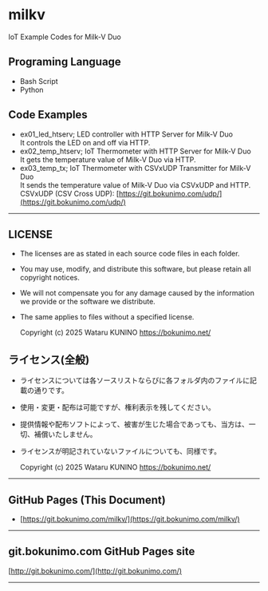 # milkv
IoT Example Codes for Milk-V Duo

## Programing Language

* Bash Script
* Python

## Code Examples

* ex01_led_htserv; LED controller with HTTP Server for Milk-V Duo  
  It controls the LED on and off via HTTP.
* ex02_temp_htserv; IoT Thermometer with HTTP Server for Milk-V Duo  
  It gets the temperature value of Milk-V Duo via HTTP.
* ex03_temp_tx; IoT Thermometer with CSVxUDP Transmitter for Milk-V Duo  
  It sends the temperature value of Milk-V Duo via CSVxUDP and HTTP.  
  CSVxUDP (CSV Cross UDP): [https://git.bokunimo.com/udp/](https://git.bokunimo.com/udp/)  

--------------------------------------------------------------------------------

## LICENSE

* The licenses are as stated in each source code files in each folder.
* You may use, modify, and distribute this software, but please retain all copyright notices.
* We will not compensate you for any damage caused by the information we provide or the software we distribute.
* The same applies to files without a specified license.

	Copyright (c) 2025 Wataru KUNINO <https://bokunimo.net/>  

## ライセンス(全般)

* ライセンスについては各ソースリストならびに各フォルダ内のファイルに記載の通りです。  
* 使用・変更・配布は可能ですが、権利表示を残してください。  
* 提供情報や配布ソフトによって、被害が生じた場合であっても、当方は、一切、補償いたしません。  
* ライセンスが明記されていないファイルについても、同様です。  

	Copyright (c) 2025 Wataru KUNINO <https://bokunimo.net/>  

----------------------------------------------------------------

## GitHub Pages (This Document)
* [https://git.bokunimo.com/milkv/](https://git.bokunimo.com/milkv/)  

----------------------------------------------------------------

## git.bokunimo.com GitHub Pages site
[http://git.bokunimo.com/](http://git.bokunimo.com/)  

----------------------------------------------------------------
